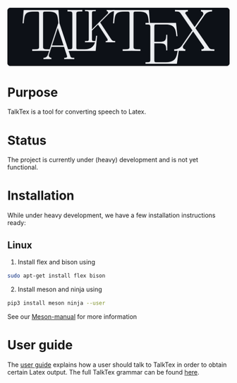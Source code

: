 ![TalkTeX](/images/logo-white-on-black.png?raw=true)

# Purpose

TalkTex is a tool for converting speech to Latex.

# Status

The project is currently under (heavy) development and is not yet functional.

# Installation

While under heavy development, we have a few installation instructions ready:

## Linux
1. Install flex and bison using
```bash
sudo apt-get install flex bison
```
2. Install meson and ninja using
```bash
pip3 install meson ninja --user
```
See our [Meson-manual](MESON.md) for more information

# User guide

The [user guide](docs/guide.md) explains how a user should talk to TalkTex in
order to obtain certain Latex output. The full TalkTex grammar can be found
[here](docs/grammar.md).
